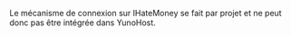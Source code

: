 Le mécanisme de connexion sur IHateMoney se fait par projet et ne peut donc pas être intégrée dans YunoHost.
